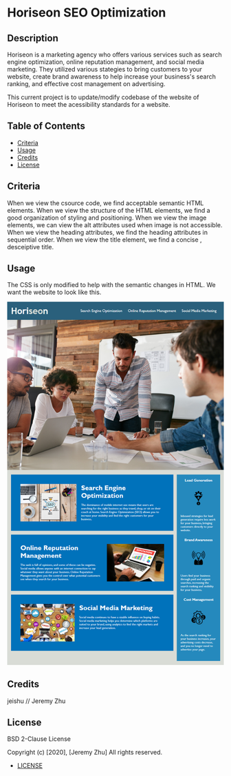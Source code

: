 # Horiseon SEO Optimization

## Description 

Horiseon is a marketing agency who offers various services such as search engine optimization, online reputation management, and social media marketing. They utilized various stategies to bring customers to your website, create brand awareness to help increase your business's search ranking, and effective cost management on advertising.

This current project is to update/modify codebase of the website of Horiseon to meet the acessibility standards for a website. 


## Table of Contents

* [Criteria](#Criteria)
* [Usage](#Usage)
* [Credits](#Credits)
* [License](#License)


## Criteria

When we view the csource code, we find acceptable semantic HTML elements.
When we view the structure of the HTML elements, we find a good organization of styling and positioning.
When we view the image elements, we can view the alt attributes used when image is not accessible.
When we view the heading attributes, we find the heading attributes in sequential order.
When we view the title element, we find a concise , desceiptive title.


## Usage 

The CSS is only modified to help with the semantic changes in HTML. We want the website to look like this.

![demo](./Assets/01-html-css-git-homework-demo.png)


## Credits

jeishu // Jeremy Zhu



## License

BSD 2-Clause License

Copyright (c) [2020], [Jeremy Zhu]
All rights reserved.
* [LICENSE](./LICENSE.txt)
